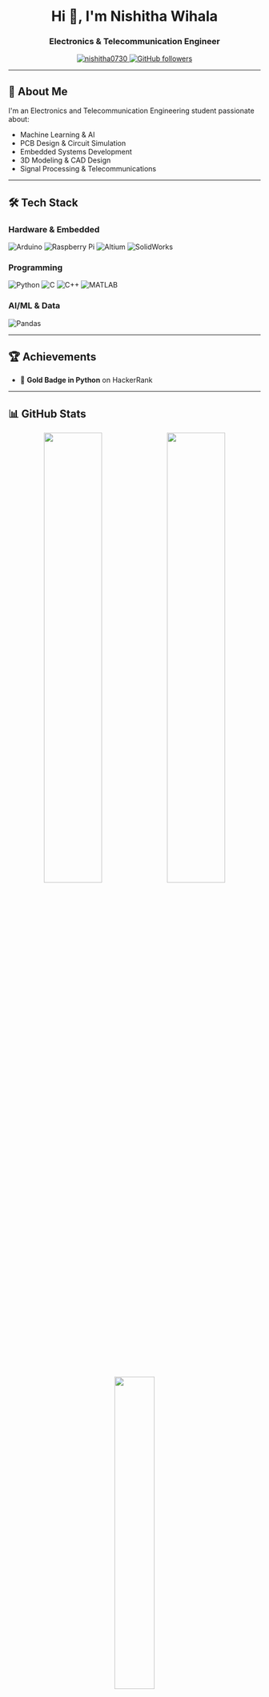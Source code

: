 <h1 align="center">Hi 👋, I'm Nishitha Wihala</h1>
<h3 align="center">Electronics & Telecommunication Engineer</h3>

<p align="center">
  <a href="https://github.com/nishitha0730">
    <img src="https://komarev.com/ghpvc/?username=nishitha0730&label=Profile%20views&color=0e75b6&style=flat" alt="nishitha0730" />
  </a>
  <a href="https://github.com/nishitha0730?tab=followers">
    <img src="https://img.shields.io/github/followers/nishitha0730?label=Followers&style=social" alt="GitHub followers" />
  </a>
</p>

---

## 🚀 About Me

I'm an Electronics and Telecommunication Engineering student passionate about:
- Machine Learning & AI
- PCB Design & Circuit Simulation
- Embedded Systems Development
- 3D Modeling & CAD Design
- Signal Processing & Telecommunications

---

## 🛠️ Tech Stack

### **Hardware & Embedded**
![Arduino](https://img.shields.io/badge/-Arduino-00979D?style=for-the-badge&logo=Arduino&logoColor=white)
![Raspberry Pi](https://img.shields.io/badge/-Raspberry%20Pi-C51A4A?style=for-the-badge&logo=Raspberry-Pi)
![Altium](https://img.shields.io/badge/-Altium-A5915F?style=for-the-badge&logo=Altium-Designer&logoColor=white)
![SolidWorks](https://img.shields.io/badge/-SolidWorks-FFA116?style=for-the-badge&logo=Dassault-Systems&logoColor=black)

### **Programming**
![Python](https://img.shields.io/badge/-Python-3776AB?style=for-the-badge&logo=Python&logoColor=white)
![C](https://img.shields.io/badge/-C-A8B9CC?style=for-the-badge&logo=C&logoColor=black)
![C++](https://img.shields.io/badge/-C++-00599C?style=for-the-badge&logo=C%2B%2B&logoColor=white)
![MATLAB](https://img.shields.io/badge/-MATLAB-0076A8?style=for-the-badge&logo=MathWorks&logoColor=white)

### **AI/ML & Data**
![Pandas](https://img.shields.io/badge/-Pandas-150458?style=for-the-badge&logo=Pandas&logoColor=white)

---

## 🏆 Achievements
- 🥇 **Gold Badge in Python** on HackerRank  
---

## 📊 GitHub Stats

<p align="center">
  <img width="48%" src="https://github-readme-stats.vercel.app/api?username=nishitha0730&show_icons=true&theme=radical&hide_border=true" />
  <img width="48%" src="https://github-readme-streak-stats.herokuapp.com/?user=nishitha0730&theme=radical&hide_border=true" />
</p>

<p align="center">
  <img width="40%" src="https://github-readme-stats.vercel.app/api/top-langs/?username=nishitha0730&layout=compact&theme=radical&hide_border=true&langs_count=8" />
</p>

---

## 📫 Let's Connect

<p align="center">
  <a href="mailto:nishithawihala30@gmail.com">
    <img src="https://img.shields.io/badge/Gmail-D14836?style=for-the-badge&logo=gmail&logoColor=white" alt="Gmail">
  </a>
  <a href="https://linkedin.com/in/yourprofile">
    <img src="https://img.shields.io/badge/LinkedIn-0077B5?style=for-the-badge&logo=linkedin&logoColor=white" alt="LinkedIn">
  </a>
  <a href="https://www.hackerrank.com/profile/nishithawihala30">
    <img src="https://img.shields.io/badge/-HackerRank-2EC866?style=for-the-badge&logo=HackerRank&logoColor=white" alt="HackerRank">
  </a>
</p>

---

<p align="center">
  <img src="https://github-readme-activity-graph.vercel.app/graph?username=nishitha0730&theme=github-compact&hide_border=true" alt="GitHub Activity Graph" />
</p>

